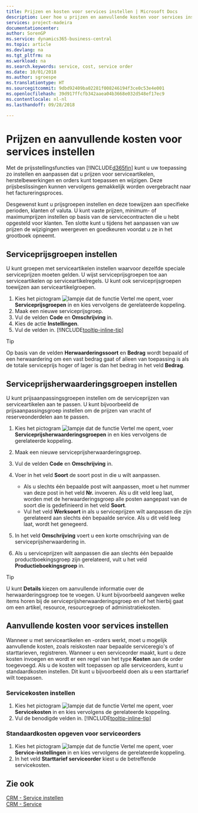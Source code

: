 ```yaml
---
title: Prijzen en kosten voor services instellen | Microsoft Docs
description: Leer hoe u prijzen en aanvullende kosten voor services instelt.
services: project-madeira
documentationcenter: 
author: SorenGP
ms.service: dynamics365-business-central
ms.topic: article
ms.devlang: na
ms.tgt_pltfrm: na
ms.workload: na
ms.search.keywords: service, cost, service order
ms.date: 10/01/2018
ms.author: sgroespe
ms.translationtype: HT
ms.sourcegitcommit: 9dbd92409ba02281f008246194f3ce0c53e4e001
ms.openlocfilehash: 39d917ffcfb342aaea04b3668e032d548ef17ec9
ms.contentlocale: nl-nl
ms.lasthandoff: 09/28/2018

---
```


# <a name="set-up-pricing-and-additional-costs-for-services"></a>Prijzen en aanvullende kosten voor services instellen
Met de prijsstellingsfuncties van [!INCLUDE[d365fin](includes/d365fin_md.md)] kunt u uw toepassing zo instellen en aanpassen dat u prijzen voor serviceartikelen, herstelbewerkingen en orders kunt toepassen en wijzigen. Deze prijsbeslissingen kunnen vervolgens gemakkelijk worden overgebracht naar het factureringsproces.  
  
Desgewenst kunt u prijsgroepen instellen en deze toewijzen aan specifieke perioden, klanten of valuta. U kunt vaste prijzen, minimum- of maximumprijzen instellen op basis van de servicecontracten die u hebt opgesteld voor klanten. Ten slotte kunt u tijdens het aanpassen van uw prijzen de wijzigingen weergeven en goedkeuren voordat u ze in het grootboek opneemt.  

## <a name="to-set-up-a-service-price-group"></a>Serviceprijsgroepen instellen
U kunt groepen met serviceartikelen instellen waarvoor dezelfde speciale serviceprijzen moeten gelden. U wijst serviceprijsgroepen toe aan serviceartikelen op serviceartikelregels. U kunt ook serviceprijsgroepen toewijzen aan serviceartikelgroepen.  

1. Kies het pictogram ![lampje dat de functie Vertel me opent](media/ui-search/search_small.png "Vertel me wat u wilt doen"), voer **Serviceprijsgroepen** in en kies vervolgens de gerelateerde koppeling.  
2. Maak een nieuwe serviceprijsgroep.  
3. Vul de velden **Code** en **Omschrijving** in.  
4. Kies de actie **Instellingen**.  
2. Vul de velden in. [!INCLUDE[tooltip-inline-tip](includes/tooltip-inline-tip_md.md)]  

 > [!Tip]
 > Op basis van de velden **Herwaarderingssoort** en **Bedrag** wordt bepaald of een herwaardering om een vast bedrag gaat of alleen van toepassing is als de totale serviceprijs hoger of lager is dan het bedrag in het veld **Bedrag**.  

## <a name="to-set-up-a-service-price-adjustment-group"></a>Serviceprijsherwaarderingsgroepen instellen  
U kunt prijsaanpassingsgroepen instellen om de serviceprijzen van serviceartikelen aan te passen. U kunt bijvoorbeeld de prijsaanpassingsgroep instellen om de prijzen van vracht of reserveonderdelen aan te passen.  
  
1. Kies het pictogram ![lampje dat de functie Vertel me opent](media/ui-search/search_small.png "Vertel me wat u wilt doen"), voer **Serviceprijsherwaarderingsgroepen** in en kies vervolgens de gerelateerde koppeling.  
2. Maak een nieuwe serviceprijsherwaarderingsgroep.  
3. Vul de velden **Code** en **Omschrijving** in.  
4. Voer in het veld **Soort** de soort post in die u wilt aanpassen.  
  
    * Als u slechts één bepaalde post wilt aanpassen, moet u het nummer van deze post in het veld **Nr.** invoeren. Als u dit veld leeg laat, worden met de herwaarderingsgroep alle posten aangepast van de soort die is gedefinieerd in het veld **Soort**.  
    * Vul het veld **Werksoort** in als u serviceprijzen wilt aanpassen die zijn gerelateerd aan slechts één bepaalde service. Als u dit veld leeg laat, wordt het genegeerd.  
  
5. In het veld **Omschrijving** voert u een korte omschrijving van de serviceprijsherwaardering in.  
6. Als u serviceprijzen wilt aanpassen die aan slechts één bepaalde productboekingsgroep zijn gerelateerd, vult u het veld **Productieboekingsgroep** in.

> [!Tip]
> U kunt **Details** kiezen om aanvullende informatie over de herwaarderingsgroep toe te voegen. U kunt bijvoorbeeld aangeven welke items horen bij de serviceprijsherwaarderingsgroep en of het hierbij gaat om een artikel, resource, resourcegroep of administratiekosten.  

## <a name="to-set-up-additional-costs-for-services"></a>Aanvullende kosten voor services instellen
Wanneer u met serviceartikelen en -orders werkt, moet u mogelijk aanvullende kosten, zoals reiskosten naar bepaalde serviceregio's of starttarieven, registreren. Wanneer u een serviceorder maakt, kunt u deze kosten invoegen en wordt er een regel van het type **Kosten** aan de order toegevoegd. Als u de kosten wilt toepassen op alle serviceorders, kunt u standaardkosten instellen. Dit kunt u bijvoorbeeld doen als u een starttarief wilt toepassen.
  
### <a name="to-set-up-service-costs"></a>Servicekosten instellen
1. Kies het pictogram ![lampje dat de functie Vertel me opent](media/ui-search/search_small.png "Vertel me wat u wilt doen"), voer **Servicekosten** in en kies vervolgens de gerelateerde koppeling. 
2. Vul de benodigde velden in. [!INCLUDE[tooltip-inline-tip](includes/tooltip-inline-tip_md.md)]  

### <a name="to-specify-a-default-cost-for-service-orders"></a>Standaardkosten opgeven voor serviceorders
1. Kies het pictogram ![lampje dat de functie Vertel me opent](media/ui-search/search_small.png "Vertel me wat u wilt doen"), voer **Service-instellingen** in en kies vervolgens de gerelateerde koppeling. 
2. In het veld **Starttarief serviceorder** kiest u de betreffende servicekosten.

## <a name="see-also"></a>Zie ook
[CRM - Service instellen](service-setup-service.md)  
[CRM - Service](service-service.md)  

